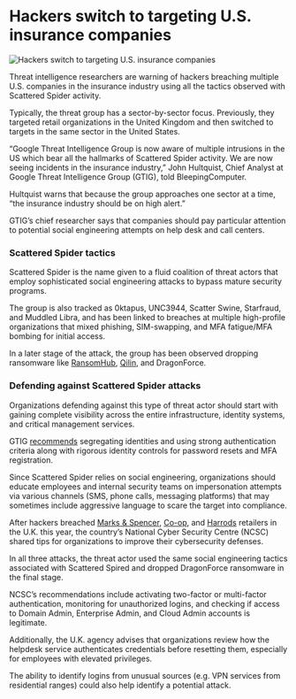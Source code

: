# Hackers switch to targeting U.S. insurance companies

![Hackers switch to targeting U.S. insurance companies](https://www.bleepstatic.com/content/hl-images/2024/11/25/ghost-spider-center.jpg)

Threat intelligence researchers are warning of hackers breaching multiple U.S. companies in the insurance industry using all the tactics observed with Scattered Spider activity.

Typically, the threat group has a sector-by-sector focus. Previously, they targeted retail organizations in the United Kingdom and then switched to targets in the same sector in the United States.

“Google Threat Intelligence Group is now aware of multiple intrusions in the US which bear all the hallmarks of Scattered Spider activity. We are now seeing incidents in the insurance industry,” John Hultquist, Chief Analyst at Google Threat Intelligence Group (GTIG), told BleepingComputer.

Hultquist warns that because the group approaches one sector at a time, “the insurance industry should be on high alert.”

GTIG’s chief researcher says that companies should pay particular attention to potential social engineering attempts on help desk and call centers.

### Scattered Spider tactics

Scattered Spider is the name given to a fluid coalition of threat actors that employ sophisticated social engineering attacks to bypass mature security programs.

The group is also tracked as 0ktapus, UNC3944, Scatter Swine, Starfraud, and Muddled Libra, and has been linked to breaches at multiple high-profile organizations that mixed phishing, SIM-swapping, and MFA fatigue/MFA bombing for initial access.

In a later stage of the attack, the group has been observed dropping ransomware like [RansomHub](https://reliaquest.com/blog/scattered-spider-x-ransomhub-a-new-partnership/), [Qilin](https://www.bleepingcomputer.com/news/security/microsoft-links-scattered-spider-hackers-to-qilin-ransomware-attacks/), and DragonForce.

### Defending against Scattered Spider attacks

Organizations defending against this type of threat actor should start with gaining complete visibility across the entire infrastructure, identity systems, and critical management services.

GTIG [recommends](https://cloud.google.com/blog/topics/threat-intelligence/unc3944-proactive-hardening-recommendations?e=48754805#:~:text=Proactive%20Hardening%20Recommendations) segregating identities and using strong authentication criteria along with rigorous identity controls for password resets and MFA registration.

Since Scattered Spider relies on social engineering, organizations should educate employees and internal security teams on impersonation attempts via various channels (SMS, phone calls, messaging platforms) that may sometimes include aggressive language to scare the target into compliance.

After hackers breached [Marks & Spencer](https://www.bleepingcomputer.com/news/security/marks-and-spencer-breach-linked-to-scattered-spider-ransomware-attack/), [Co-op](https://www.bleepingcomputer.com/news/security/co-op-confirms-data-theft-after-dragonforce-ransomware-claims-attack/), and [Harrods](https://www.bleepingcomputer.com/news/security/harrods-the-next-uk-retailer-targeted-in-a-cyberattack/) retailers in the U.K. this year, the country’s National Cyber Security Centre (NCSC) shared tips for organizations to improve their cybersecurity defenses.

In all three attacks, the threat actor used the same social engineering tactics associated with Scattered Spired and dropped DragonForce ransomware in the final stage.

NCSC’s recommendations include activating two-factor or multi-factor authentication, monitoring for unauthorized logins, and checking if access to Domain Admin, Enterprise Admin, and Cloud Admin accounts is legitimate.

Additionally, the U.K. agency advises that organizations review how the helpdesk service authenticates credentials before resetting them, especially for employees with elevated privileges.

The ability to identify logins from unusual sources (e.g. VPN services from residential ranges) could also help identify a potential attack.